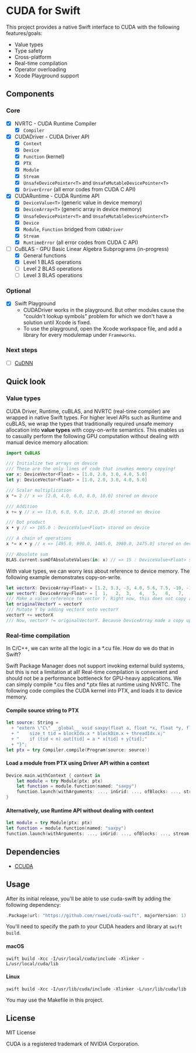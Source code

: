 # CUDA for Swift

This project provides a native Swift interface to CUDA with the following
features/goals:

* Value types
* Type safety
* Cross-platform
* Real-time compilation
* Operator overloading
* Xcode Playground support

## Components

### Core

- [x] NVRTC - CUDA Runtime Compiler
    - [x] `Compiler`
- [x] CUDADriver - CUDA Driver API
    - [x] `Context`
    - [x] `Device`
    - [x] `Function` (kernel)
    - [x] `PTX`
    - [x] `Module`
    - [x] `Stream`
    - [x] `UnsafeDevicePointer<T>` and `UnsafeMutableDevicePointer<T>`
    - [x] `DriverError` (all error codes from CUDA C API)
- [x] CUDARuntime - CUDA Runtime API
    - [x] `DeviceValue<T>` (generic value in device memory)
    - [x] `DeviceArray<T>` (generic array in device memory)
    - [x] `UnsafeDevicePointer<T>` and `UnsafeMutableDevicePointer<T>`
    - [x] `Device`
    - [x] `Module`, `Function` bridged from `CUDADriver`
    - [x] `Stream`
    - [x] `RuntimeError` (all error codes from CUDA C API)
- [ ] CuBLAS - GPU Basic Linear Algebra Subprograms (in-progress)
    - [x] General functions
    - [x] Level 1 BLAS operations
    - [ ] Level 2 BLAS operations
    - [ ] Level 3 BLAS operations

### Optional

- [x] Swift Playground
  - CUDADriver works in the playground. But other modules cause the "couldn't lookup
    symbols" problem for which we don't have a solution until Xcode is fixed.
  - To use the playground, open the Xcode workspace file, and add a library for
    every modulemap under `Frameworks`.

### Next steps

- [ ] [CuDNN](https://github.com/rxwei/cudnn-swift)

## Quick look

### Value types

CUDA Driver, Runtime, cuBLAS, and NVRTC (real-time compiler) are wrapped in
native Swift types. For higher level APIs such as Runtime and cuBLAS, we wrap
the types that traditionally required unsafe memory allocation into **value
types** with copy-on-write semantics. This enables us to casually perform the
following GPU computation without dealing with manual device memory allocation:

```swift
import CuBLAS

/// Initialize two arrays on device
/// These are the only lines of code that invokes memory copying!
var x: DeviceVector<Float> = [1.0, 2.0, 3.0, 4.0, 5.0]
let y: DeviceVector<Float> = [1.0, 2.0, 3.0, 4.0, 5.0]

/// Scalar multiplication
x *= 2 // x => [2.0, 4.0, 6.0, 8.0, 10.0] stored on device

/// Addition
x += y // x => [3.0, 6.0, 9.0, 12.0, 15.0] stored on device

/// Dot product
x • y // => 165.0 : DeviceValue<Float> stored on device

/// A chain of operations
x *= x • y // x => [495.0, 990.0, 1485.0, 1980.0, 2475.0] stored on device

/// Absolute sum
BLAS.current.sumOfAbsoluteValues(in: x) // => 15 : DeviceValue<Float> stored on device
```

With value types, we can worry less about reference to device memory. The following
example demonstrates copy-on-write.
```swift
let vectorX: DeviceArray<Float> = [1.2, 3.3, -3, 4.0, 5.6, 7.5, -10, -100.2012432, 20]
var vectorY: DeviceArray<Float> = [  1,   2,  3,   4,   5,   6,   7,            8,  9]
/// Make a value reference to vector Y. Right now, this does not copy anything.
let originalVectorY = vectorY
/// Mutate Y by adding vectorX onto vectorY 
vectorY += vectorX
/// Now, vectorY != originalVectorY. Because DeviceArray made a copy upon mutation!
```

### Real-time compilation

In C/C++, we can write all the logic in a *.cu file. How do we do that in Swift? 

Swift Package Manager does not support invoking external build systems, but this is
not a limitation at all! Real-time compilation is convenient and should not be a
performance bottleneck for GPU-heavy applications. We can simply compile *.cu files 
and *.ptx files at runtime using NVRTC. The following code compiles the CUDA kernel
into PTX, and loads it to device memory.

#### Compile source string to PTX
```swift
let source: String =
  + "extern \"C\" __global__ void saxpy(float a, float *x, float *y, float *out, size_t n) {"
  + "    size_t tid = blockIdx.x * blockDim.x + threadIdx.x;"
  + "    if (tid < n) out[tid] = a * x[tid] + y[tid];"
  + "}";
let ptx = try Compiler.compile(Program(source: source))

```
#### Load a module from PTX using Driver API within a context
```swift
Device.main.withContext { context in
    let module = try Module(ptx: ptx)
    let function = module.function(named: "saxpy")
    function.launch(withArguments: ..., inGrid: ..., ofBlocks: ..., stream: ...) 
}
```
#### Alternatively, use Runtime API without dealing with context
```swift
let module = try Module(ptx: ptx)
let function = module.function(named: "saxpy")
function.launch(withArguments: ..., inGrid: ..., ofBlocks: ..., stream: ...) 
```

## Dependencies

- [CCUDA](https://github.com/rxwei/CCUDA)

## Usage

After its initial release, you'll be able to use cuda-swift by adding the
following dependency: 

```swift
.Package(url: "https://github.com/rxwei/cuda-swift", majorVersion: 1)
```

You'll need to specify the path to your CUDA headers and library at `swift build`.

#### macOS
```
swift build -Xcc -I/usr/local/cuda/include -Xlinker -L/usr/local/cuda/lib
```

#### Linux
```
swift build -Xcc -I/usr/lib/cuda/include -Xlinker -L/usr/lib/cuda/lib
```

You may use the Makefile in this project.

## License

MIT License

CUDA is a registered trademark of NVIDIA Corporation.
